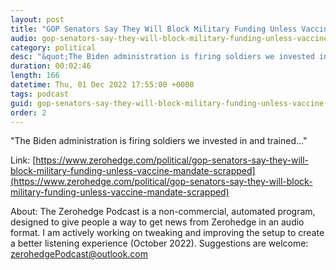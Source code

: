 ```yaml
---
layout: post
title: "GOP Senators Say They Will Block Military Funding Unless Vaccine Mandate Scrapped"
audio: gop-senators-say-they-will-block-military-funding-unless-vaccine-mandate-scrapped-0
category: political
desc: "&quot;The Biden administration is firing soldiers we invested in and trained...&quot;"
duration: 00:02:46
length: 166
datetime: Thu, 01 Dec 2022 17:55:00 +0000
tags: podcast
guid: gop-senators-say-they-will-block-military-funding-unless-vaccine-mandate-scrapped-0
order: 2
---
```

&quot;The Biden administration is firing soldiers we invested in and trained...&quot;

Link: [https://www.zerohedge.com/political/gop-senators-say-they-will-block-military-funding-unless-vaccine-mandate-scrapped](https://www.zerohedge.com/political/gop-senators-say-they-will-block-military-funding-unless-vaccine-mandate-scrapped)

About: The Zerohedge Podcast is a non-commercial, automated program, designed to give people a way to get news from Zerohedge in an audio format.  I am actively working on tweaking and improving the setup to create a better listening experience (October 2022).  Suggestions are welcome: [zerohedgePodcast@outlook.com](mailto:zerohedgePodcast@outlook.com)